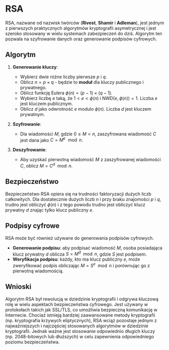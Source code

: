 # RSA

RSA, nazwane od nazwisk twórców (**Rivest**, **Shamir** i **Adleman**), jest jednym z pierwszych praktycznych algorytmów kryptografii asymetrycznej i jest szeroko stosowany w wielu systemach zabezpieczeń do dziś. Algorytm ten pozwala na szyfrowanie danych oraz generowanie podpisów cyfrowych.

## Algorytm

1. **Generowanie kluczy**:
   - Wybierz dwie różne liczby pierwsze $p$ i $q$.
   - Oblicz $n = p \times q$ - będzie to **moduł** dla kluczy publicznego i prywatnego.
   - Oblicz funkcję Eulera $\phi(n) = (p-1) \times (q-1)$.
   - Wybierz liczbę $e$ taką, że $1 < e < \phi(n)$ i $\text{NWD}(e, \phi(n)) = 1$. Liczba $e$ jest kluczem publicznym.
   - Oblicz $d$ jako odwrotność $e$ modulo $\phi(n)$. Liczba $d$ jest kluczem prywatnym.
   
2. **Szyfrowanie**:
   - Dla wiadomości $M$, gdzie $0 \leq M < n$, zaszyfrowana wiadomość $C$ jest dana jako $C = M^e \mod n$.
   
3. **Deszyfrowanie**:
   - Aby uzyskać pierwotną wiadomość $M$ z zaszyfrowanej wiadomości $C$, oblicz $M = C^d \mod n$.

## Bezpieczeństwo

Bezpieczeństwo RSA opiera się na trudności faktoryzacji dużych liczb całkowitych. Dla dostatecznie dużych liczb $n$ i przy braku znajomości $p$ i $q$, trudno jest obliczyć $\phi(n)$ i z tego powodu trudno jest obliczyć klucz prywatny $d$ znając tylko klucz publiczny $e$.

## Podpisy cyfrowe

RSA może być również używane do generowania podpisów cyfrowych.
   - **Generowanie podpisu**: aby podpisać wiadomość $M$, osoba posiadająca klucz prywatny $d$ oblicza $S = M^d \mod n$, gdzie $S$ jest podpisem.
   - **Weryfikacja podpisu**: każdy, kto ma klucz publiczny $e$, może zweryfikować podpis obliczając $M = S^e \mod n$ i porównując go z pierwotną wiadomością.

## Wnioski

Algorytm RSA był rewolucją w dziedzinie kryptografii i odgrywa kluczową rolę w wielu aspektach bezpieczeństwa cyfrowego. Jest używany w protokołach takich jak SSL/TLS, co umożliwia bezpieczną komunikację w Internecie. Chociaż istnieją bardziej zaawansowane metody kryptografii (np. kryptografia krzywych eliptycznych), RSA wciąż pozostaje jednym z najważniejszych i najczęściej stosowanych algorytmów w dziedzinie kryptografii. Jednak ważne jest stosowanie odpowiednio długich kluczy (np. 2048-bitowych lub dłuższych) w celu zapewnienia odpowiedniego poziomu bezpieczeństwa.
